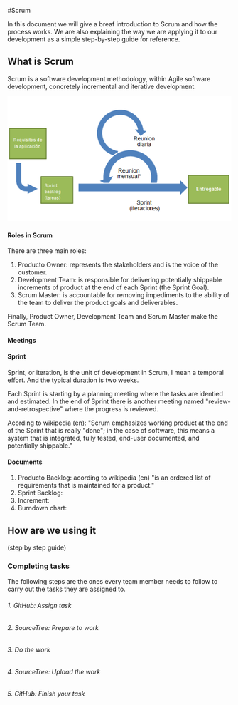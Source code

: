 #Scrum

In this document we will give a breaf introduction to Scrum and how the process works. We are also explaining the way we are applying it to our development as a simple step-by-step guide for reference.

## What is Scrum

Scrum is a software development methodology, within Agile software development, concretely incremental and iterative development.

![scrum](./img/scrum_diagram.png)

#### Roles in Scrum

There are three main roles:

1. Producto Owner: represents the stakeholders and is the voice of the customer.
2. Development Team: is responsible for delivering potentially shippable increments of product at the end of each Sprint (the Sprint Goal).
3. Scrum Master: is accountable for removing impediments to the ability of the team to deliver the product goals and deliverables.

Finally, Product Owner, Development Team and Scrum Master make the Scrum Team.

#### Meetings

#### Sprint

Sprint, or iteration, is the unit of development in Scrum, I mean a temporal effort. And the typical duration is two weeks.

Each Sprint is starting by a planning meeting where the tasks are identied and estimated. In the end of Sprint there is another meeting named "review-and-retrospective" where the progress is reviewed.

Acording to wikipedia (en): "Scrum emphasizes working product at the end of the Sprint that is really "done"; in the case of software, this means a system that is integrated, fully tested, end-user documented, and potentially shippable."

#### Documents

1. Producto Backlog: acording to wikipedia (en) "is an ordered list of requirements that is maintained for a product."
2. Sprint Backlog:
3. Increment:
4. Burndown chart: 

## How are we using it

(step by step guide)

### Completing tasks

The following steps are the ones every team member needs to follow to carry out the tasks they are assigned to.

###### 1. GitHub: Assign task

###### 2. SourceTree: Prepare to work

###### 3. *Do the work*

###### 4. SourceTree: Upload the work

###### 5. GitHub: Finish your task
